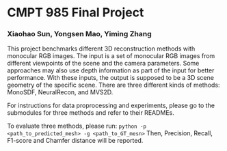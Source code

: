 # CMPT 985 Final Project
### Xiaohao Sun, Yongsen Mao, Yiming Zhang


This project benchmarks different 3D reconstruction methods with monocular RGB images. The input is a set of monocular RGB images from different viewpoints of the scene and the camera parameters. Some approaches may also use depth information as part of the input for better performance. With these inputs, the output is supposed to be a 3D scene geometry of the specific scene. There are three different kinds of methods: MonoSDF, NeuralRecon, and MVS2D.

For instructions for data proprocessing and experiments, please go to the submodules for three methods and refer to their READMEs.

To evaluate three methods, please run:
`python -p <path_to_predicted_mesh> -g <path_to_GT_mesn>`
Then, Precision, Recall, F1-score and Chamfer distance will be reported.